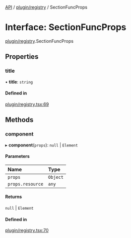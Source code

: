 [API](../API.md) / [plugin/registry](../modules/plugin_registry.md) / SectionFuncProps

# Interface: SectionFuncProps

[plugin/registry](../modules/plugin_registry.md).SectionFuncProps

## Properties

### title

• **title**: `string`

#### Defined in

[plugin/registry.tsx:69](https://github.com/headlamp-k8s/headlamp/blob/072d2509b/frontend/src/plugin/registry.tsx#L69)

## Methods

### component

▸ **component**(`props`): ``null`` \| `Element`

#### Parameters

| Name | Type |
| :------ | :------ |
| `props` | `Object` |
| `props.resource` | `any` |

#### Returns

``null`` \| `Element`

#### Defined in

[plugin/registry.tsx:70](https://github.com/headlamp-k8s/headlamp/blob/072d2509b/frontend/src/plugin/registry.tsx#L70)
